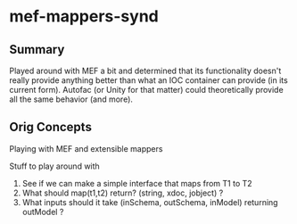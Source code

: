 mef-mappers-synd
================

Summary
------

Played around with MEF a bit and determined that its functionality doesn't really provide anything better than what an IOC container can provide (in its current form). Autofac (or Unity for that matter) could theoretically provide all the same behavior (and more).


Orig Concepts
-------

Playing with MEF and extensible mappers

Stuff to play around with

1. See if we can make a simple interface that maps from T1 to T2
2. What should map(t1,t2) return? (string, xdoc, jobject) ?
3. What inputs should it take (inSchema, outSchema, inModel) returning outModel ?
